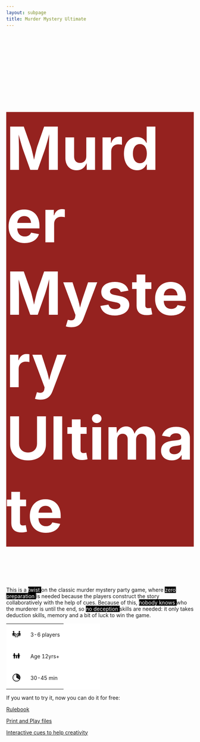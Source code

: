 ```yaml
---
layout: subpage
title: Murder Mystery Ultimate
---
```

<style>
    /* Style to remove borders and adjust alignment */
    table {
        border-collapse: collapse;
        width: 50%;
        background-color: white;
    }
    td {
        border: none; /* No borders for the cells */
        padding: 10px; /* Spacing around content */
        vertical-align: middle; /* Aligns text and images vertically */
    }
</style>

 <h1 style="font-size:4vmax;background-color:#95221f;color:#ffffff">Murder Mystery Ultimate</h1>

This is a <span style="background-color:#000000;color:#ffffff"> twist </span> on the classic murder mystery party game, where <span style="background-color:#000000;color:#ffffff">  zero preparation </span> is needed because the players construct the story collaboratively with the help of cues. Because of this, <span style="background-color:#000000;color:#ffffff">  nobody knows </span> who the murderer is until the end, so <span style="background-color:#000000;color:#ffffff">  no deception </span> skills are needed: it only takes deduction skills, memory and a bit of luck to win the game.

<table>
    <tr>
        <td><img src="/public/img/image2.png" height="35" width="35"></td>
        <td>3-6 players</td>
    </tr>
    <tr>
        <td><img src="/public/img/image3.png" height="35" width="35"></td>
        <td>Age 12yrs+</td>
    </tr>
    <tr>
        <td><img src="/public/img/image1.png" height="35" width="35"></td>
        <td>30-45 min</td>
    </tr>
</table>

If you want to try it, now you can do it for free:

[Rulebook](https://docs.google.com/document/d/1pI0rQaAWCFLeeZpal_w3okZ1vFCh-jh6nwOfnQqEJMU/pub)

[Print and Play files](https://docs.google.com/presentation/d/1W41-UNxPOxvtFGgiGPyleRrsCkT4fClBtq8qzNLHENc/edit?usp=sharing)

[Interactive cues to help creativity](https://agostontorok.github.io/games/murdermystery/index.html)